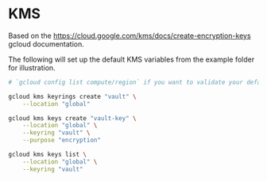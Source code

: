 # KMS

Based on the <https://cloud.google.com/kms/docs/create-encryption-keys> gcloud documentation.

The following will set up the default KMS variables from the example folder for illustration.

```sh
# `gcloud config list compute/region` if you want to validate your default region

gcloud kms keyrings create "vault" \
    --location "global"

gcloud kms keys create "vault-key" \
    --location "global" \
    --keyring "vault" \
    --purpose "encryption"

gcloud kms keys list \
    --location "global" \
    --keyring "vault"
```
